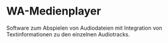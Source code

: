 # WA-Medienplayer
Software zum Abspielen von Audiodateien mit Integration von Textinformationen zu den einzelnen Audiotracks.
